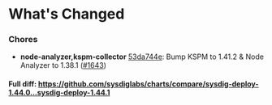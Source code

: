 # What's Changed

### Chores
- **node-analyzer,kspm-collector** [53da744e](https://github.com/sysdiglabs/charts/commit/53da744e4aff66f4fdc86a462a4e72d7ed94ec92): Bump KSPM to 1.41.2 & Node Analyzer to 1.38.1 ([#1643](https://github.com/sysdiglabs/charts/issues/1643))
#### Full diff: https://github.com/sysdiglabs/charts/compare/sysdig-deploy-1.44.0...sysdig-deploy-1.44.1
